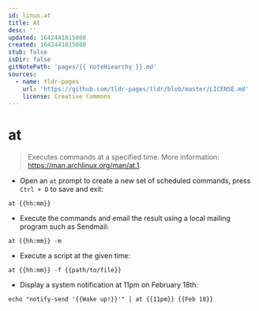```yaml
---
id: linux.at
title: At
desc: ''
updated: 1642441815088
created: 1642441815088
stub: false
isDir: false
gitNotePath: 'pages/{{ noteHiearchy }}.md'
sources:
  - name: tldr-pages
    url: 'https://github.com/tldr-pages/tldr/blob/master/LICENSE.md'
    license: Creative Commons
---
```

# at

> Executes commands at a specified time.
> More information: <https://man.archlinux.org/man/at.1>.

- Open an `at` prompt to create a new set of scheduled commands, press `Ctrl + D` to save and exit:

`at {{hh:mm}}`

- Execute the commands and email the result using a local mailing program such as Sendmail:

`at {{hh:mm}} -m`

- Execute a script at the given time:

`at {{hh:mm}} -f {{path/to/file}}`

- Display a system notification at 11pm on February 18th:

`echo "notify-send '{{Wake up!}}'" | at {{11pm}} {{Feb 18}}`

